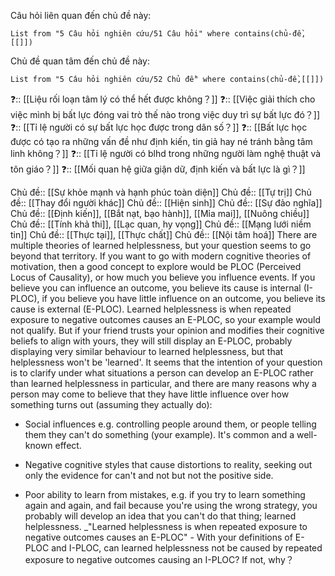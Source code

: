 Câu hỏi liên quan đến chủ đề này:
```dataview
List from "5 Câu hỏi nghiên cứu/51 Câu hỏi" where contains(chủ-đề,[[]]) 
```

Chủ đề quan tâm đến chủ đề này:
```dataview
List from "5 Câu hỏi nghiên cứu/52 Chủ đề" where contains(chủ-đề,[[]]) 
```

❓:: [[Liệu rối loạn tâm lý có thể hết được không？]]
❓:: [[Việc giải thích cho việc mình bị bất lực đóng vai trò thế nào trong việc duy trì sự bất lực đó？]] 
❓:: [[Tỉ lệ người có sự bất lực học được trong dân số？]] 
❓:: [[Bất lực học được có tạo ra những vấn đề như định kiến, tin giả hay né tránh bằng tâm linh không？]]
❓:: [[Tỉ lệ người có blhd trong những người làm nghệ thuật và tôn giáo？]] 
❓:: [[Mối quan hệ giữa giận dữ, định kiến và bất lực là gì？]] 

Chủ đề:: [[Sự khỏe mạnh và hạnh phúc toàn diện]]
Chủ đề:: [[Tự trị]]
Chủ đề:: [[Thay đổi người khác]]
Chủ đề:: [[Hiện sinh]]
Chủ đề:: [[Sự đảo nghĩa]]
Chủ đề:: [[Định kiến]], [[Bắt nạt, bạo hành]], [[Mỉa mai]], [[Nuông chiều]]
Chủ đề:: [[Tính khả thi]], [[Lạc quan, hy vọng]]
Chủ đề:: [[Mạng lưới niềm tin]]
Chủ đề:: [[Thực tại]], [[Thực chất]] 
Chủ đề:: [[Nội tâm hoá]]
There are multiple theories of learned helplessness, but your question seems to go beyond that territory. If you want to go with modern cognitive theories of motivation, then a good concept to explore would be PLOC (Perceived Locus of Causality), or how much you believe you influence events. If you believe you can influence an outcome, you believe its cause is internal (I-PLOC), if you believe you have little influence on an outcome, you believe its cause is external (E-PLOC).  Learned  helplessness is when repeated exposure to negative  outcomes  causes an E-PLOC, so your example would not qualify. But if your friend trusts your opinion and modifies their cognitive beliefs to align with yours, they will still display an E-PLOC, probably displaying very similar  behaviour  to learned helplessness, but that helplessness won't be 'learned'.
It seems that the intention of your question is to clarify under what situations a person can develop an E-PLOC rather than learned helplessness in particular, and there are many reasons why a person may come to believe that they have little influence over how something turns out (assuming they actually do):
-   Social influences e.g. controlling people around them, or people telling them they can't do something (your example). It's common and a well-known effect.
    
-   Negative cognitive styles that cause distortions to reality, seeking out only the evidence for can't and not but not the positive side.
-   Poor ability to learn from mistakes, e.g. if you try to learn something again and again, and fail because you're using the wrong strategy, you probably will develop an idea that you  can't  do that thing; learned helplessness.
_"Learned helplessness is when repeated exposure to negative outcomes causes an E-PLOC"  - With your definitions of E-PLOC and I-PLOC, can learned helplessness not be caused by repeated exposure to negative outcomes causing an I-PLOC? If not, why？